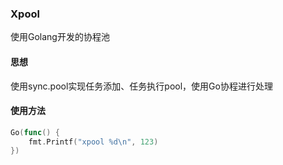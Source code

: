 ### Xpool
使用Golang开发的协程池

#### 思想
使用sync.pool实现任务添加、任务执行pool，使用Go协程进行处理

#### 使用方法

```go
Go(func() {
    fmt.Printf("xpool %d\n", 123)
})
```